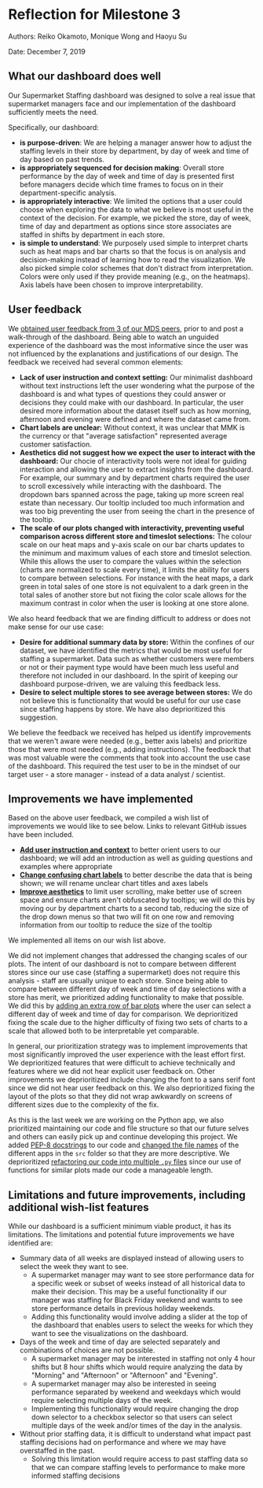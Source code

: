 # Reflection for Milestone 3

Authors: Reiko Okamoto, Monique Wong and Haoyu Su

Date: December 7, 2019

## What our dashboard does well
Our Supermarket Staffing dashboard was designed to solve a real issue that supermarket managers face and our implementation of the dashboard sufficiently meets the need. 

Specifically, our dashboard:

* **is purpose-driven**: We are helping a manager answer how to adjust the staffing levels in their store by department, by day of week and time of day based on past trends.
* **is appropriately sequenced for decision making**: Overall store performance by the day of week and time of day is presented first before managers decide which time frames to focus on in their department-specific analysis. 
* **is appropriately interactive**: We limited the options that a user could choose when exploring the data to what we believe is most useful in the context of the decision. For example, we picked the store, day of week, time of day and department as options since store associates are staffed in shifts by department in each store.
* **is simple to understand**: We purposely used simple to interpret charts such as heat maps and bar charts so that the focus is on analysis and decision-making instead of learning how to read the visualization. We also picked simple color schemes that don't distract from interpretation. Colors were only used if they provide meaning (e.g., on the heatmaps). Axis labels have been chosen to improve interpretability.

  
## User feedback

We [obtained user feedback from 3 of our MDS peers](https://github.com/UBC-MDS/DSCI_532_group-106_supermarket/issues/62), prior to and post a walk-through of the dashboard. Being able to watch an unguided experience of the dashboard was the most informative since the user was not influenced by the explanations and justifications of our design. The feedback we received had several common elements:

- **Lack of user instruction and context setting:** Our minimalist dashboard without text instructions left the user wondering what the purpose of the dashboard is and what types of questions they could answer or decisions they could make with our dashboard. In particular, the user desired more information about the dataset itself such as how morning, afternoon and evening were defined and where the dataset came from. 
- **Chart labels are unclear:** Without context, it was unclear that MMK is the currency or that "average satisfaction" represented average customer satisfaction. 
- **Aesthetics did not suggest how we expect the user to interact with the dashboard:** Our chocie of interactivity tools were not ideal for guiding interaction and allowing the user to extract insights from the dashboard. For example, our summary and by department charts required the user to scroll excessively while interacting with the dashboard. The dropdown bars spanned across the page, taking up more screen real estate than necessary. Our tooltip included too much information and was too big preventing the user from seeing the chart in the presence of the tooltip.
- **The scale of our plots changed with interactivity, preventing useful comparison across different store and timeslot selections:** The colour scale on our heat maps and y-axis scale on our bar charts updates to the minimum and maximum values of each store and timeslot selection. While this allows the user to compare the values within the selection (charts are normalized to scale every time), it limits the ability for users to compare between selections. For instance with the heat maps, a dark green in total sales of one store is not equivalent to a dark green in the total sales of another store but not fixing the color scale allows for the maximum contrast in color when the user is looking at one store alone. 

We also heard feedback that we are finding difficult to address or does not make sense for our use case:

- **Desire for additional summary data by store:** Within the confines of our dataset, we have identified the metrics that would be most useful for staffing a supermarket. Data such as whether customers were members or not or their payment type would have been much less useful and therefore not included in our dashboard. In the spirit of keeping our dashboard purpose-driven, we are valuing this feedback less. 
- **Desire to select multiple stores to see average between stores:** We do not believe this is functionality that would be useful for our use case since staffing happens by store. We have also deprioritized this suggestion. 

We believe the feedback we received has helped us identify improvements that we weren't aware were needed (e.g., better axis labels) and prioritize those that were most needed (e.g., adding instructions). The feedback that was most valuable were the comments that took into account the use case of the dashboard. This required the test user to be in the mindset of our target user - a store manager - instead of a data analyst / scientist. 

## Improvements we have implemented

Based on the above user feedback, we compiled a wish list of improvements we would like to see below. Links to relevant GitHub issues have been included. 

- **[Add user instruction and context](https://github.com/UBC-MDS/DSCI_532_group-106_supermarket/issues/50)** to better orient users to our dashboard; we will add an introduction as well as guiding questions and examples where appropriate
- **[Change confusing chart labels](https://github.com/UBC-MDS/DSCI_532_group-106_supermarket/issues/62)** to better describe the data that is being shown; we will rename unclear chart titles and axes labels
- **[Improve aesthetics](https://github.com/UBC-MDS/DSCI_532_group-106_supermarket/issues/62)** to limit user scrolling, make better use of screen space and ensure charts aren't obfuscated by tooltips; we will do this by moving our by department charts to a second tab, reducing the size of the drop down menus so that two will fit on one row and removing information from our tooltip to reduce the size of the tooltip

We implemented all items on our wish list above. 

We did not implement changes that addressed the changing scales of our plots. The intent of our dashboard is not to compare between different stores since our use case (staffing a supermarket) does not require this analysis - staff are usually unique to each store. Since being able to compare between different day of week and time of day selections with a store has merit, we prioritized adding functionality to make that possible. We did this by [adding an extra row of bar plots](https://github.com/UBC-MDS/DSCI_532_group-106_supermarket/issues/47) where the user can select a different day of week and time of day for comparison. We deprioritized fixing the scale due to the higher difficulty of fixing two sets of charts to a scale that allowed both to be interpretable yet comparable. 

In general, our prioritization strategy was to implement improvements that most significantly improved the user experience with the least effort first. We deprioritized features that were difficult to achieve technically and features where we did not hear explicit user feedback on. Other improvements we deprioritized include changing the font to a sans serif font since we did not hear user feedback on this. We also deprioritized fixing the layout of the plots so that they did not wrap awkwardly on screens of different sizes due to the complexity of the fix. 

As this is the last week we are working on the Python app, we also prioritized maintaining our code and file structure so that our future selves and others can easily pick up and continue developing this project. We added [PEP-8 docstrings](https://github.com/UBC-MDS/DSCI_532_group-106_supermarket/issues/51) to our code and [changed the file names](https://github.com/UBC-MDS/DSCI_532_group-106_supermarket/issues/56) of the different apps in the `src` folder so that they are more descriptive. We deprioritized [refactoring our code into multiple `.py` files](https://github.com/UBC-MDS/DSCI_532_group-106_supermarket/issues/46) since our use of functions for similar plots made our code a manageable length. 
  
## Limitations and future improvements, including additional wish-list features

While our dashboard is a sufficient minimum viable product, it has its limitations. The limitations and potential future improvements we have identified are:

* Summary data of all weeks are displayed instead of allowing users to select the week they want to see.
  * A supermarket manager may want to see store performance data for a specific week or subset of weeks instead of all historical data to make their decision. This may be a useful functionality if our manager was staffing for Black Friday weekend and wants to see store performance details in previous holiday weekends.
  * Adding this functionality would involve adding a slider at the top of the dashboard that enables users to select the weeks for which they want to see the visualizations on the dashboard.
* Days of the week and time of day are selected separately and combinations of choices are not possible.
  * A supermarket manager may be interested in staffing not only 4 hour shifts but 8 hour shifts which would require analyzing the data by "Morning" and "Afternoon" or "Afternoon" and "Evening".
  * A supermarket manager may also be interested in seeing performance separated by weekend and weekdays which would require selecting multiple days of the week.
  * Implementing this functionality would require changing the drop down selector to a checkbox selector so that users can select multiple days of the week and/or times of the day in the analysis.
* Without prior staffing data, it is difficult to understand what impact past staffing decisions had on performance and where we may have overstaffed in the past.
  * Solving this limitation would require access to past staffing data so that we can compare staffing levels to performance to make more informed staffing decisions
